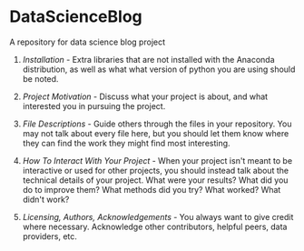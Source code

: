 # DataScienceBlog
A repository for data science blog project

1. *Installation* - Extra libraries that are not installed with the Anaconda distribution, as well as what what version of python you are using should be noted.

2. *Project Motivation* - Discuss what your project is about, and what interested you in pursuing the project.

3. *File Descriptions* - Guide others through the files in your repository. You may not talk about every file here, but you should let them know where they can find the work they might find most interesting.

4. *How To Interact With Your Project* - When your project isn't meant to be interactive or used for other projects, you should instead talk about the technical details of your project. What were your results? What did you do to improve them? What methods did you try? What worked? What didn't work?

5. *Licensing, Authors, Acknowledgements* - You always want to give credit where necessary. Acknowledge other contributors, helpful peers, data providers, etc.

